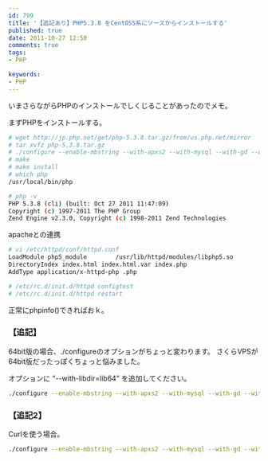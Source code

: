 ```yaml
---
id: 799
title: '【追記あり】PHP5.3.8 をCentOS5系にソースからインストールする'
published: true
date: 2011-10-27 12:50
comments: true
tags:
- PHP

keywords:
- PHP
---
```

いまさらながらPHPのインストールでしくじることがあったのでメモ。

まずPHPをインストールする。


```sh
# wget http://jp.php.net/get/php-5.3.8.tar.gz/from/us.php.net/mirror
# tar xvfz php-5.3.8.tar.gz
# ./configure --enable-mbstring --with-apxs2 --with-mysql --with-gd --with-zlib --with-jpeg-dir --with-tsm-pthreads --enable-maintainer-zts --cache-file=../config.cache
# make
# make install
# which php
/usr/local/bin/php

# php -v
PHP 5.3.8 (cli) (built: Oct 27 2011 11:47:09)
Copyright (c) 1997-2011 The PHP Group
Zend Engine v2.3.0, Copyright (c) 1998-2011 Zend Technologies
```

apacheとの連携


```sh
# vi /etc/httpd/conf/httpd.conf
LoadModule php5_module        /usr/lib/httpd/modules/libphp5.so
DirectoryIndex index.html index.html.var index.php
AddType application/x-httpd-php .php

# /etc/rc.d/init.d/httpd configtest
# /etc/rc.d/init.d/httpd restart
```

正常にphpinfo()できればおｋ。

### 【追記】

64bit版の場合、./configureのオプションがちょっと変わります。
さくらVPSが64bit版だったっぽくちょっと悩みました。

オプションに "--with-libdir=lib64" を追加してください。


```sh
./configure --enable-mbstring --with-apxs2 --with-mysql --with-gd --with-zlib --with-libdir=lib64 --with-pear --with-gd --enable-maintainer-zts --cache-file=../config.cache
```

### 【追記2】

Curlを使う場合。


```sh
./configure --enable-mbstring --with-apxs2 --with-mysql --with-gd --with-zlib --with-libdir=lib64 --with-pear --with-gd --with-curl --enable-sockets --enable-maintainer-zts --cache-file=../config.cache
```
